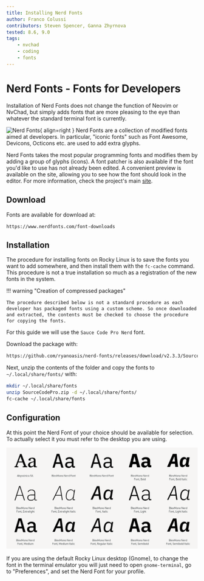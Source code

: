 ```yaml
---
title: Installing Nerd Fonts
author: Franco Colussi
contributors: Steven Spencer, Ganna Zhyrnova
tested: 8.6, 9.0
tags:
    - nvchad
    - coding
    - fonts
---
```


# Nerd Fonts - Fonts for Developers

Installation of Nerd Fonts does not change the function of Neovim or NvChad, but simply adds fonts that are more pleasing to the eye than whatever the standard terminal font is currently.

![Nerd Fonts](images/nerd_fonts_site_small.png){ align=right } Nerd Fonts are a collection of modified fonts aimed at developers. In particular, "iconic fonts" such as Font Awesome, Devicons, Octicons etc. are used to add extra glyphs.

Nerd Fonts takes the most popular programming fonts and modifies them by adding a group of glyphs (icons). A font patcher is also available if the font you'd like to use has not already been edited. A convenient preview is available on the site, allowing you to see how the font should look in the editor. For more information, check the project's main [site](https://www.nerdfonts.com/).

## Download

Fonts are available for download at:

```text
https://www.nerdfonts.com/font-downloads
```

## Installation

The procedure for installing fonts on Rocky Linux is to save the fonts you want to add somewhere, and then install them with the `fc-cache` command. This procedure is not a true installation so much as a registration of the new fonts in the system.

!!! warning "Creation of compressed packages"

    The procedure described below is not a standard procedure as each developer has packaged fonts using a custom scheme. So once downloaded and extracted, the contents must be checked to choose the procedure for copying the fonts.

For this guide we will use the `Sauce Code Pro Nerd` font.

Download the package with:

```bash
https://github.com/ryanoasis/nerd-fonts/releases/download/v2.3.3/SourceCodePro.zip
```

Next, unzip the contents of the folder and copy the fonts to `~/.local/share/fonts/` with:

```bash
mkdir ~/.local/share/fonts
unzip SourceCodePro.zip -d ~/.local/share/fonts/
fc-cache ~/.local/share/fonts
```

## Configuration

At this point the Nerd Font of your choice should be available for selection. To actually select it you must refer to the desktop you are using.

![Font Manager](images/font_nerd_view.png)

If you are using the default Rocky Linux desktop (Gnome), to change the font in the terminal emulator you will just need to open `gnome-terminal`, go to "Preferences", and set the Nerd Font for your profile.
